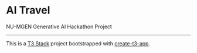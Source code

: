 # AI Travel

NU-MGEN Generative AI Hackathon Project

---
This is a [T3 Stack](https://create.t3.gg/) project bootstrapped with [create-t3-app](./README.t3.md).
